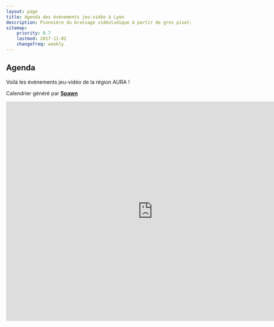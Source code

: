 ```yaml
---
layout: page
title: Agenda des événements jeu-vidéo à Lyon
description: Pionnière du brassage vidéoludique à partir de gros pixels non-aliasés, l’association Lyon Game Dev mélange l’écosystème professionnel du jeu-vidéo lyonnais depuis 2013.
sitemap:
    priority: 0.7
    lastmod: 2017-11-02
    changefreq: weekly
---
```

## Agenda

Voilà les événements jeu-vidéo de la région AURA !

Calendrier généré par **[Spawn](http://spawn.games "link to Spawn")**

<iframe src="https://calendar.google.com/calendar/embed?src=26iqdcbnisufhbtcq470u4d2qc%40group.calendar.google.com&ctz=Europe%2FParis" style="border: 0" width="800" height="600" frameborder="0" scrolling="no"></iframe>